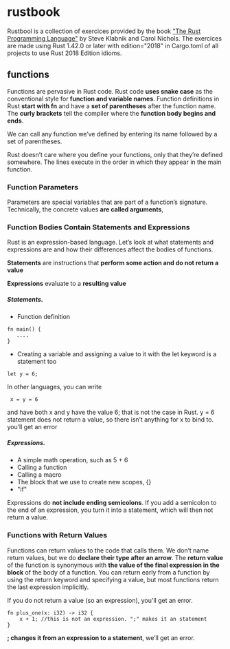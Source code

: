 # rustbook
Rustbool is a collection of exercices provided by the book ["The Rust Programming Language"](https://doc.rust-lang.org/book/title-page.html) by Steve Klabnik and Carol Nichols.
The exercices are made using Rust 1.42.0 or later with edition="2018" in Cargo.toml of all projects to use Rust 2018 Edition idioms. 

## functions

Functions are pervasive in Rust code.
Rust code **uses snake case** as the conventional style for **function and variable names**.
Function definitions in Rust **start with fn** and have a **set of parentheses** after the function name. The **curly brackets** tell the compiler where the **function body begins and ends**.

We can call any function we’ve defined by entering its name followed by a set of parentheses.

Rust doesn’t care where you define your functions, only that they’re defined somewhere. The lines execute in the order in which they appear in the main function.

### Function Parameters

Parameters are special variables that are part of a function’s signature. Technically, the concrete values **are called arguments**,


### Function Bodies Contain Statements and Expressions

Rust is an expression-based language.
Let’s look at what statements and expressions are and how their differences affect the bodies of functions.

**Statements** are instructions that **perform some action and do not return a value**

**Expressions** evaluate to a **resulting value**

##### Statements. 

- Function definition
```
fn main() {
   ....
}
```

- Creating a variable and assigning a value to it with the let keyword is a statement too

```
let y = 6;
```
 In other languages, you can write 
 ```
  x = y = 6 
  ```
  and have both x and y have the value 6; that is not the case in Rust. 
  y = 6 statement does not return a value, so there isn’t anything for x to bind to. you’ll get an error

##### Expressions.

- A simple math operation, such as 5 + 6
- Calling a function
- Calling a macro
- The block that we use to create new scopes, {}
- "if"

 Expressions do **not include ending semicolons**. If you add a semicolon to the end of an expression, you turn it into a statement, which will then not return a value.

### Functions with Return Values

Functions can return values to the code that calls them.
We don’t name return values, but we do **declare their type after an arrow**. 
The **return value** of the function is synonymous with **the value of the final expression in the block** of the body of a function.
You can return early from a function by using the return keyword and specifying a value, but most functions return the last expression implicitly.

If you do not return a value (so an expression), you'll get an error.

```
fn plus_one(x: i32) -> i32 {
    x + 1; //this is not an expression. ";" makes it an statement
}
```
**; changes it from an expression to a statement**, we’ll get an error.


